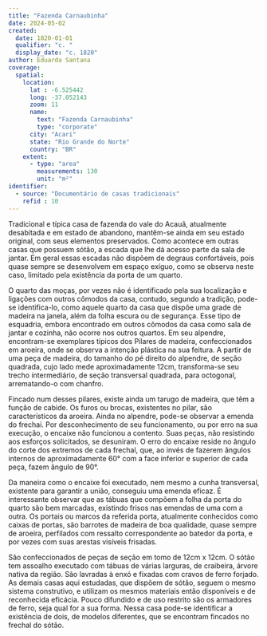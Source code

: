```yaml
---
title: "Fazenda Carnaubinha"
date: 2024-05-02
created:
  date: 1820-01-01
  qualifier: "c. "
  display_date: "c. 1820"
author: Eduarda Santana
coverage:
  spatial:
    location:
      lat : -6.525442
      long: -37.052143
      zoom: 11
      name: 
        text: "Fazenda Carnaubinha"
        type: "corporate"
      city: "Acari"
      state: "Rio Grande do Norte"
      country: "BR"
    extent:
      - type: "area"
        measurements: 130
        unit: "m²"
identifier:
  - source: "Documentário de casas tradicionais"
    refid : 10
---
```


Tradicional e típica casa de fazenda do vale do Acauã, atualmente desabitada e em estado de abandono, mantêm-se ainda em seu estado original, com seus elementos preservados. Como acontece em outras casas que possuem sótão, a escada que lhe dá acesso parte da sala de jantar. Em geral essas escadas não dispõem de degraus confortáveis, pois quase sempre se desenvolvem em espaço exíguo, como se observa neste caso, limitado pela existência da porta de um quarto.

O quarto das moças, por vezes não é identificado pela sua localização e ligações com outros cômodos da casa, contudo, segundo a tradição, pode-se identifica-lo, como aquele quarto da casa que dispõe uma grade de madeira na janela, além da folha escura ou de segurança. Esse tipo de esquadria, embora encontrado em outros cômodos da casa como sala de jantar e cozinha, não ocorre nos outros quartos. Em seu alpendre, encontram-se exemplares típicos dos Pilares de madeira, confeccionados em aroeira, onde se observa a intenção plástica na sua feitura. A partir de uma peça de madeira, do tamanho do pé direito do alpendre, de seção quadrada, cujo lado mede aproximadamente 12cm, transforma-se seu trecho intermediário, de seção transversal quadrada, para octogonal, arrematando-o com chanfro.

Fincado num desses pilares, existe ainda um tarugo de madeira, que têm a função de cabide. Os furos ou brocas, existentes no pilar, são característicos da aroeira. Ainda no alpendre, pode-se observar a emenda do frechai. Por desconhecimento de seu funcionamento, ou por erro na sua execução, o encaixe não funcionou a contento. Suas peças, não resistindo aos esforços solicitados, se desuniram. O erro do encaixe reside no ângulo do corte dos extremos de cada frechal, que, ao invés de fazerem ângulos internos de aproximadamente 60° com a face inferior e superior de cada peça, fazem ângulo de 90°.

Da maneira como o encaixe foi executado, nem mesmo a cunha transversal, existente para garantir a união, conseguiu uma emenda eficaz. É interessante observar que as tábuas que compõem a folha da porta do quarto são bem marcadas, existindo frisos nas emendas de uma com a outra. Os portais ou marcos da referida porta, atualmente conhecidos como caixas de portas, são barrotes de madeira de boa qualidade, quase sempre de aroeira, perfilados com ressalto correspondente ao batedor da porta, e por vezes com suas arestas visíveis frisadas. 

São confeccionados de peças de seção em tomo de 12cm x 12cm. O sótão tem assoalho executado com tábuas de várias larguras, de craibeira, árvore nativa da região. São lavradas à enxó e fixadas com cravos de ferro forjado. As demais casas aqui estudadas, que dispõem de sótão, seguem o mesmo sistema construtivo, e utilizam os mesmos materiais então disponíveis e de reconhecida eficácia. Pouco difundido e de uso restrito são os armadores de ferro, seja qual for a sua forma. Nessa casa pode-se identificar a existência de dois, de modelos diferentes, que se encontram fincados no frechal do sótão.
